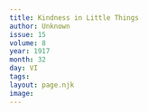 ```yaml
---
title: Kindness in Little Things
author: Unknown
issue: 15
volume: 8
year: 1917
month: 32
day: VI
tags:
layout: page.njk
image:
---
```


